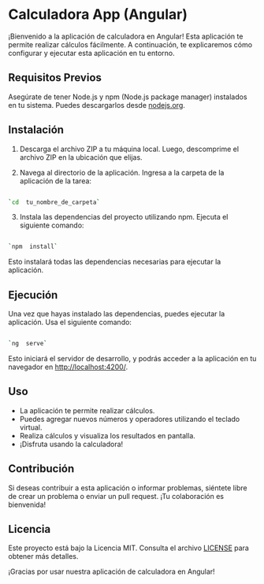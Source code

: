 # Calculadora App (Angular)

¡Bienvenido a la aplicación de calculadora en Angular! Esta aplicación te permite realizar cálculos fácilmente. A continuación, te explicaremos cómo configurar y ejecutar esta aplicación en tu entorno.

## Requisitos Previos

Asegúrate de tener Node.js y npm (Node.js package manager) instalados en tu sistema. Puedes descargarlos desde [nodejs.org](https://nodejs.org/).

## Instalación

  

1.  Descarga el archivo ZIP a tu máquina local. Luego, descomprime el archivo ZIP en la ubicación que elijas.
    
2.  Navega al directorio de la aplicación. Ingresa a la carpeta de la aplicación de la tarea:

```bash

`cd  tu_nombre_de_carpeta`

```

3. Instala las dependencias del proyecto utilizando npm. Ejecuta el siguiente comando:

```bash

`npm  install`

```

Esto instalará todas las dependencias necesarias para ejecutar la aplicación.

## Ejecución

Una vez que hayas instalado las dependencias, puedes ejecutar la aplicación. Usa el siguiente comando:

```bash

`ng  serve`

```

Esto iniciará el servidor de desarrollo, y podrás acceder a la aplicación en tu navegador en [http://localhost:4200/](http://localhost:4200/).

## Uso

-   La aplicación te permite realizar cálculos.
-   Puedes agregar nuevos números y operadores utilizando el teclado virtual.
-   Realiza cálculos y visualiza los resultados en pantalla.
-   ¡Disfruta usando la calculadora!

## Contribución

Si deseas contribuir a esta aplicación o informar problemas, siéntete libre de crear un problema o enviar un pull request. ¡Tu colaboración es bienvenida!

## Licencia

Este proyecto está bajo la Licencia MIT. Consulta el archivo [LICENSE](https://opensource.org/license/mit/) para obtener más detalles.

¡Gracias por usar nuestra aplicación de calculadora en Angular!
